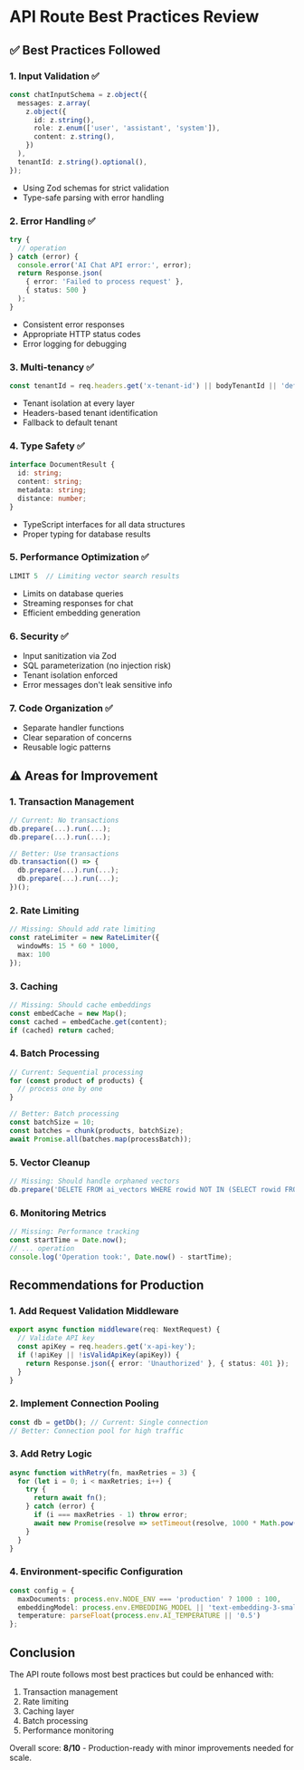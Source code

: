 # API Route Best Practices Review

## ✅ Best Practices Followed

### 1. Input Validation ✅
```typescript
const chatInputSchema = z.object({
  messages: z.array(
    z.object({
      id: z.string(),
      role: z.enum(['user', 'assistant', 'system']),
      content: z.string(),
    })
  ),
  tenantId: z.string().optional(),
});
```
- Using Zod schemas for strict validation
- Type-safe parsing with error handling

### 2. Error Handling ✅
```typescript
try {
  // operation
} catch (error) {
  console.error('AI Chat API error:', error);
  return Response.json(
    { error: 'Failed to process request' },
    { status: 500 }
  );
}
```
- Consistent error responses
- Appropriate HTTP status codes
- Error logging for debugging

### 3. Multi-tenancy ✅
```typescript
const tenantId = req.headers.get('x-tenant-id') || bodyTenantId || 'default';
```
- Tenant isolation at every layer
- Headers-based tenant identification
- Fallback to default tenant

### 4. Type Safety ✅
```typescript
interface DocumentResult {
  id: string;
  content: string;
  metadata: string;
  distance: number;
}
```
- TypeScript interfaces for all data structures
- Proper typing for database results

### 5. Performance Optimization ✅
```typescript
LIMIT 5  // Limiting vector search results
```
- Limits on database queries
- Streaming responses for chat
- Efficient embedding generation

### 6. Security ✅
- Input sanitization via Zod
- SQL parameterization (no injection risk)
- Tenant isolation enforced
- Error messages don't leak sensitive info

### 7. Code Organization ✅
- Separate handler functions
- Clear separation of concerns
- Reusable logic patterns

## ⚠️ Areas for Improvement

### 1. Transaction Management
```typescript
// Current: No transactions
db.prepare(...).run(...);
db.prepare(...).run(...);

// Better: Use transactions
db.transaction(() => {
  db.prepare(...).run(...);
  db.prepare(...).run(...);
})();
```

### 2. Rate Limiting
```typescript
// Missing: Should add rate limiting
const rateLimiter = new RateLimiter({
  windowMs: 15 * 60 * 1000,
  max: 100
});
```

### 3. Caching
```typescript
// Missing: Should cache embeddings
const embedCache = new Map();
const cached = embedCache.get(content);
if (cached) return cached;
```

### 4. Batch Processing
```typescript
// Current: Sequential processing
for (const product of products) {
  // process one by one
}

// Better: Batch processing
const batchSize = 10;
const batches = chunk(products, batchSize);
await Promise.all(batches.map(processBatch));
```

### 5. Vector Cleanup
```typescript
// Missing: Should handle orphaned vectors
db.prepare('DELETE FROM ai_vectors WHERE rowid NOT IN (SELECT rowid FROM ai_vectors_metadata)').run();
```

### 6. Monitoring Metrics
```typescript
// Missing: Performance tracking
const startTime = Date.now();
// ... operation
console.log('Operation took:', Date.now() - startTime);
```

## Recommendations for Production

### 1. Add Request Validation Middleware
```typescript
export async function middleware(req: NextRequest) {
  // Validate API key
  const apiKey = req.headers.get('x-api-key');
  if (!apiKey || !isValidApiKey(apiKey)) {
    return Response.json({ error: 'Unauthorized' }, { status: 401 });
  }
}
```

### 2. Implement Connection Pooling
```typescript
const db = getDb(); // Current: Single connection
// Better: Connection pool for high traffic
```

### 3. Add Retry Logic
```typescript
async function withRetry(fn, maxRetries = 3) {
  for (let i = 0; i < maxRetries; i++) {
    try {
      return await fn();
    } catch (error) {
      if (i === maxRetries - 1) throw error;
      await new Promise(resolve => setTimeout(resolve, 1000 * Math.pow(2, i)));
    }
  }
}
```

### 4. Environment-specific Configuration
```typescript
const config = {
  maxDocuments: process.env.NODE_ENV === 'production' ? 1000 : 100,
  embeddingModel: process.env.EMBEDDING_MODEL || 'text-embedding-3-small',
  temperature: parseFloat(process.env.AI_TEMPERATURE || '0.5')
};
```

## Conclusion

The API route follows most best practices but could be enhanced with:
1. Transaction management
2. Rate limiting
3. Caching layer
4. Batch processing
5. Performance monitoring

Overall score: **8/10** - Production-ready with minor improvements needed for scale.